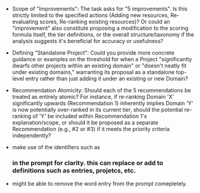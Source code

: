 

- Scope of "Improvements": The task asks for "5 improvements". Is this strictly limited to the specified actions (Adding new resources, Re-evaluating scores, Re-ranking existing resources)? Or could an "improvement" also constitute proposing a modification to the scoring formula itself, the tier definitions, or the overall structure/taxonomy if the analysis suggests it's beneficial for accuracy or usefulness?

- Defining "Standalone Project": Could you provide more concrete guidance or examples on the threshold for when a Project "significantly dwarfs other projects within an existing domain" or "doesn't neatly fit under existing domains," warranting its proposal as a standalone top-level entry rather than just adding it under an existing or new Domain?

- Recommendation Atomicity: Should each of the 5 recommendations be treated as entirely atomic? For instance, if re-ranking Domain 'X' significantly upwards (Recommendation 1) inherently implies Domain 'Y' is now potentially over-ranked in its current tier, should the potential re-ranking of 'Y' be included within Recommendation 1's explanation/scope, or should it be proposed as a separate Recommendation (e.g., #2 or #3) if it meets the priority criteria independently?

- make use of the identifiers such as <h3> in the prompt for clarity. this can replace or add to definitions such as entries, projetcs, etc.

- might be able to remove the word entry from the prompt comepletely.
